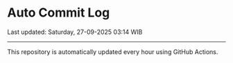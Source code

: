 # Auto Commit Log

Last updated: Saturday, 27-09-2025 03:14 WIB

---

This repository is automatically updated every hour using GitHub Actions.
